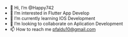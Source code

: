 - 👋 Hi, I’m @Happy742
- 👀 I’m interested in Flutter App Develop
- 🌱 I’m currently learning IOS Development
- 💞️ I’m looking to collaborate on Aplication Development
- 📫 How to reach me pfaldu10@gmail.com

<!---
Happy742/Happy742 is a ✨ special ✨ repository because its `README.md` (this file) appears on your GitHub profile.
You can click the Preview link to take a look at your changes.
--->
